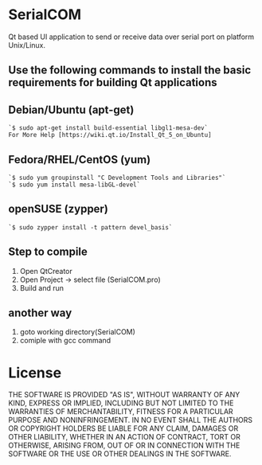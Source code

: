 # SerialCOM
Qt based UI application to send or receive data over serial port on platform Unix/Linux.


## Use the following commands to install the basic requirements for building Qt applications

## Debian/Ubuntu (apt-get)
	`$ sudo apt-get install build-essential libgl1-mesa-dev`
	For More Help [https://wiki.qt.io/Install_Qt_5_on_Ubuntu]
## Fedora/RHEL/CentOS (yum)
	`$ sudo yum groupinstall "C Development Tools and Libraries"`
	`$ sudo yum install mesa-libGL-devel`
## openSUSE (zypper)
	`$ sudo zypper install -t pattern devel_basis`


## Step to compile
1. Open QtCreator
2. Open Project -> select file (SerialCOM.pro)
3. Build and run

## another way
1. goto working directory(SerialCOM)
2. comiple with gcc command




# License
THE SOFTWARE IS PROVIDED "AS IS", WITHOUT WARRANTY OF ANY KIND, EXPRESS OR
IMPLIED, INCLUDING BUT NOT LIMITED TO THE WARRANTIES OF MERCHANTABILITY,
FITNESS FOR A PARTICULAR PURPOSE AND NONINFRINGEMENT. IN NO EVENT SHALL THE
AUTHORS OR COPYRIGHT HOLDERS BE LIABLE FOR ANY CLAIM, DAMAGES OR OTHER
LIABILITY, WHETHER IN AN ACTION OF CONTRACT, TORT OR OTHERWISE, ARISING FROM,
OUT OF OR IN CONNECTION WITH THE SOFTWARE OR THE USE OR OTHER DEALINGS IN THE
SOFTWARE.
